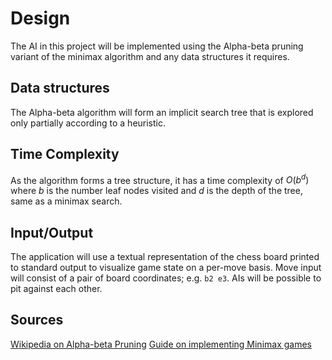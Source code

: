 # Design

The AI in this project will be implemented using the Alpha-beta pruning variant of the minimax algorithm and any data structures it requires.

## Data structures

The Alpha-beta algorithm will form an implicit search tree that is explored only partially according to a heuristic.

## Time Complexity

As the algorithm forms a tree structure, it has a time complexity of $O(b^d)$ where $b$ is the number leaf nodes visited and $d$ is the depth of the tree, same as a minimax search.

## Input/Output

The application will use a textual representation of the chess board printed to standard output to visualize game state on a per-move basis. Move input will consist of a pair of board coordinates; e.g. `b2 e3`. AIs will be possible to pit against each other.

## Sources
[Wikipedia on Alpha-beta Pruning](https://en.wikipedia.org/wiki/Alpha%E2%80%93beta_pruning)
[Guide on implementing Minimax games](https://tiralabra.github.io/2023_p4/fi/aiheet/minimax.pdf)
